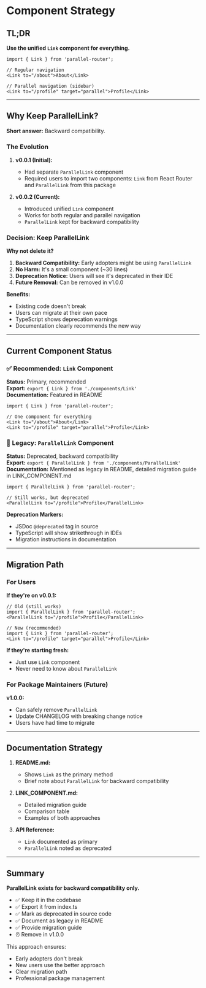 # Component Strategy

## TL;DR

**Use the unified `Link` component for everything.**

```tsx
import { Link } from 'parallel-router';

// Regular navigation
<Link to="/about">About</Link>

// Parallel navigation (sidebar)
<Link to="/profile" target="parallel">Profile</Link>
```

---

## Why Keep ParallelLink?

**Short answer:** Backward compatibility.

### The Evolution

1. **v0.0.1 (Initial):**
   - Had separate `ParallelLink` component
   - Required users to import two components: `Link` from React Router and `ParallelLink` from this package

2. **v0.0.2 (Current):**
   - Introduced unified `Link` component
   - Works for both regular and parallel navigation
   - `ParallelLink` kept for backward compatibility

### Decision: Keep ParallelLink

**Why not delete it?**

1. **Backward Compatibility:** Early adopters might be using `ParallelLink`
2. **No Harm:** It's a small component (~30 lines)
3. **Deprecation Notice:** Users will see it's deprecated in their IDE
4. **Future Removal:** Can be removed in v1.0.0

**Benefits:**

- Existing code doesn't break
- Users can migrate at their own pace
- TypeScript shows deprecation warnings
- Documentation clearly recommends the new way

---

## Current Component Status

### ✅ Recommended: `Link` Component

**Status:** Primary, recommended  
**Export:** `export { Link } from './components/Link'`  
**Documentation:** Featured in README

```tsx
import { Link } from 'parallel-router';

// One component for everything
<Link to="/about">About</Link>
<Link to="/profile" target="parallel">Profile</Link>
```

### 🔄 Legacy: `ParallelLink` Component

**Status:** Deprecated, backward compatibility  
**Export:** `export { ParallelLink } from './components/ParallelLink'`  
**Documentation:** Mentioned as legacy in README, detailed migration guide in LINK_COMPONENT.md

```tsx
import { ParallelLink } from 'parallel-router';

// Still works, but deprecated
<ParallelLink to="/profile">Profile</ParallelLink>
```

**Deprecation Markers:**
- JSDoc `@deprecated` tag in source
- TypeScript will show strikethrough in IDEs
- Migration instructions in documentation

---

## Migration Path

### For Users

**If they're on v0.0.1:**
```tsx
// Old (still works)
import { ParallelLink } from 'parallel-router';
<ParallelLink to="/profile">Profile</ParallelLink>

// New (recommended)
import { Link } from 'parallel-router';
<Link to="/profile" target="parallel">Profile</Link>
```

**If they're starting fresh:**
- Just use `Link` component
- Never need to know about `ParallelLink`

### For Package Maintainers (Future)

**v1.0.0:**
- Can safely remove `ParallelLink`
- Update CHANGELOG with breaking change notice
- Users have had time to migrate

---

## Documentation Strategy

1. **README.md:**
   - Shows `Link` as the primary method
   - Brief note about `ParallelLink` for backward compatibility

2. **LINK_COMPONENT.md:**
   - Detailed migration guide
   - Comparison table
   - Examples of both approaches

3. **API Reference:**
   - `Link` documented as primary
   - `ParallelLink` noted as deprecated

---

## Summary

**ParallelLink exists for backward compatibility only.**

- ✅ Keep it in the codebase
- ✅ Export it from index.ts
- ✅ Mark as deprecated in source code
- ✅ Document as legacy in README
- ✅ Provide migration guide
- ⏰ Remove in v1.0.0

This approach ensures:
- Early adopters don't break
- New users use the better approach
- Clear migration path
- Professional package management
